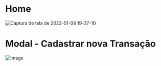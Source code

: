 # Home
![Captura de tela de 2022-01-08 19-37-10](https://user-images.githubusercontent.com/24610869/148662243-fb72a76d-b805-4833-9151-515af971f00f.png)

# Modal - Cadastrar nova Transação
![image](https://user-images.githubusercontent.com/24610869/148662263-559da69b-904c-485b-9b78-6221b04399cc.png)
